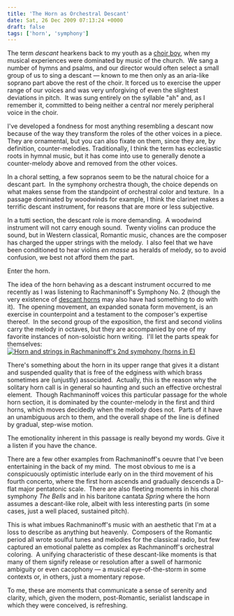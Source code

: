 ```yaml
---
title: 'The Horn as Orchestral Descant'
date: Sat, 26 Dec 2009 07:13:24 +0000
draft: false
tags: ['horn', 'symphony']
---
```


The term _descant_ hearkens back to my youth as a [choir boy](http://www.thepasadenaboyschoir.org/ "The Pasadena Boys Choir"), when my musical experiences were dominated by music of the church.  We sang a number of hymns and psalms, and our director would often select a small group of us to sing a descant — known to me then only as an aria-like soprano part above the rest of the choir. It forced us to exercise the upper range of our voices and was very unforgiving of even the slightest deviations in pitch.  It was sung entirely on the syllable "ah" and, as I remember it, committed to being neither a central nor merely peripheral voice in the choir.

I've developed a fondness for most anything resembling a descant now because of the way they transform the roles of the other voices in a piece.  They are ornamental, but you can also fixate on them, since they are, by definition, counter-melodies. Traditionally, I think the term has ecclesiastic roots in hymnal music, but it has come into use to generally denote a counter-melody above and removed from the other voices.

In a choral setting, a few sopranos seem to be the natural choice for a descant part.  In the symphony orchestra though, the choice depends on what makes sense from the standpoint of orchestral color and texture.  In a passage dominated by woodwinds for example, I think the clarinet makes a terrific descant instrument, for reasons that are more or less subjective.

In a tutti section, the descant role is more demanding.  A woodwind instrument will not carry enough sound.  Twenty violins can produce the sound, but in Western classical, Romantic music, chances are the composer has charged the upper strings with the melody.  I also feel that we have been conditioned to hear violins _en masse_ as heralds of melody, so to avoid confusion, we best not afford them the part.

Enter the horn.

The idea of the horn behaving as a descant instrument occurred to me recently as I was listening to Rachmaninoff's Symphony No. 2 (though the very existence of [descant horns](http://www.gebr-alexander.de/index.php?id=25&L=1 "Alexander descant horns") may also have had something to do with it).  The opening movement, an expanded sonata form movement, is an exercise in counterpoint and a testament to the composer's expertise thereof.  In the second group of the exposition, the first and second violins carry the melody in octaves, but they are accompanied by one of my favorite instances of non-soloistic horn writing.  I'll let the parts speak for themselves: [![Horn and strings in Rachmaninoff's 2nd symphony (horns in E)](https://alexchao-blog-media.s3.amazonaws.com/2021/07/f96ad-rachmaninoff-symphony2-descant.jpg "rachmaninoff-symphony2-descant")](https://alexchao-blog-media.s3.amazonaws.com/2021/07/0aa18-rachmaninoff-symphony2-descant-full.gif "Horn and strings in Rachmaninoff's 2nd symphony (horns in E)")

There's something about the horn in its upper range that gives it a distant and suspended quality that is free of the edginess with which brass sometimes are (unjustly) associated.  Actually, this is the reason why the solitary horn call is in general so haunting and such an effective orchestral element.  Though Rachmaninoff voices this particular passage for the whole horn section, it is dominated by the counter-melody in the first and third horns, which moves decidedly when the melody does not.  Parts of it have an unambiguous arch to them, and the overall shape of the line is defined by gradual, step-wise motion.

The emotionality inherent in this passage is really beyond my words. Give it a listen if you have the chance.

There are a few other examples from Rachmaninoff's oeuvre that I've been entertaining in the back of my mind.  The most obvious to me is a conspicuously optimistic interlude early on in the third movement of his fourth concerto, where the first horn ascends and gradually descends a D-flat major pentatonic scale.  There are also fleeting moments in his choral symphony _The Bells_ and in his baritone cantata _Spring_ where the horn assumes a descant-like role, albeit with less interesting parts (in some cases, just a well placed, sustained pitch).

This is what imbues Rachmaninoff's music with an aesthetic that I'm at a loss to describe as anything but heavenly.  Composers of the Romantic period all wrote soulful tunes and melodies for the classical radio, but few captured an emotional palette as complex as Rachmaninoff's orchestral coloring.  A unifying characteristic of these descant-like moments is that many of them signify release or resolution after a swell of harmonic ambiguity or even cacophony — a musical eye-of-the-storm in some contexts or, in others, just a momentary repose.

To me, these are moments that communicate a sense of serenity and clarity, which, given the modern, post-Romantic, serialist landscape in which they were conceived, is refreshing.

